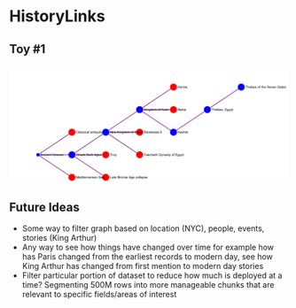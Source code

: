 # HistoryLinks
 

## Toy #1
![screenshot of toy version 1](toy_1.png)

## Future Ideas
- Some way to filter graph based on location (NYC), people, events, stories (King Arthur)
- Any way to see how things have changed over time for example how has Paris changed from the earliest records to modern day, see how King Arthur has changed from first mention to modern day stories
- Filter particular portion of dataset to reduce how much is deployed at a time? Segmenting 500M rows into more manageable chunks that are relevant to specific fields/areas of interest
